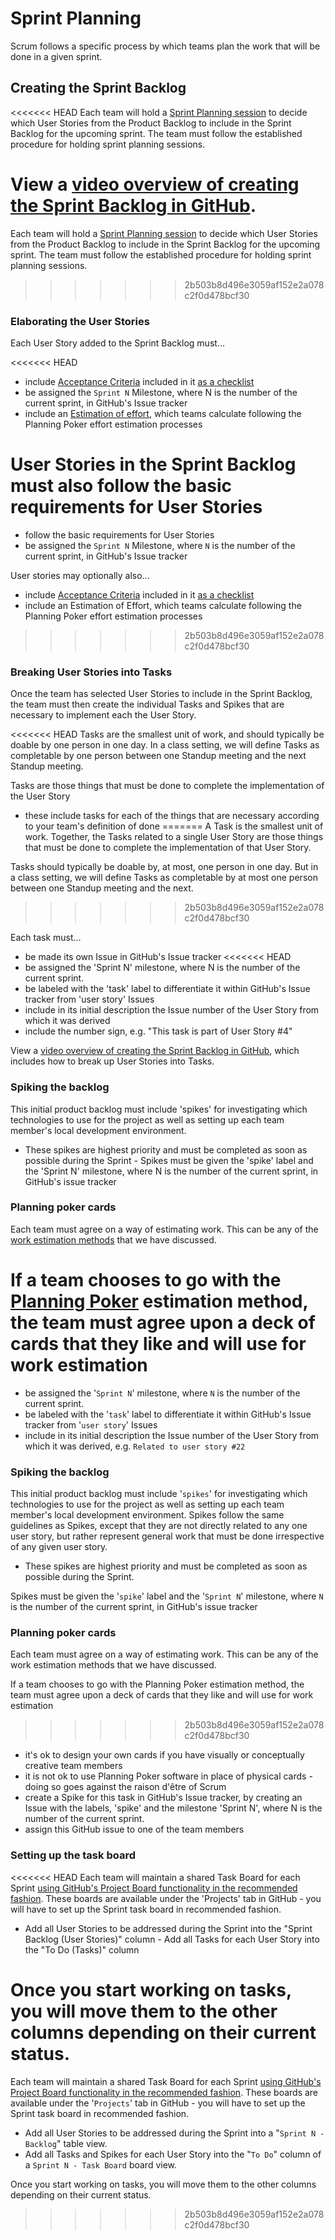 # Sprint Planning

Scrum follows a specific process by which teams plan the work that will be done in a given sprint.

## Creating the Sprint Backlog

<<<<<<< HEAD
Each team will hold a [Sprint Planning session](https://knowledge.kitchen/Scrum_development_framework#Sprint_planning) to decide which User Stories from the Product Backlog to include in the Sprint Backlog for the upcoming sprint. The team must follow the established procedure for holding sprint planning sessions.

View a [video overview of creating the Sprint Backlog in GitHub](https://youtu.be/-MBEnpAgmug).
=======
Each team will hold a [Sprint Planning session](https://knowledge.kitchen/content/courses/agile-development-and-devops/slides/scrum/#71) to decide which User Stories from the Product Backlog to include in the Sprint Backlog for the upcoming sprint. The team must follow the established procedure for holding sprint planning sessions.
>>>>>>> 2b503b8d496e3059af152e2a078c2f0d478bcf30

### Elaborating the User Stories

Each User Story added to the Sprint Backlog must...

<<<<<<< HEAD
- include [Acceptance Criteria](https://knowledge.kitchen/Scrum_development_framework#Acceptance_Criteria) included in it [as a checklist](GitHub_for_team_collaboration#Creating_a_new_issue)
- be assigned the `Sprint N` Milestone, where N is the number of the current sprint, in GitHub's Issue tracker
- include an [Estimation of effort](https://knowledge.kitchen/Scrum_development_framework#Estimation_of_work), which teams calculate following the Planning Poker effort estimation processes

User Stories in the Sprint Backlog must also follow the basic requirements for User Stories
=======
- follow the basic requirements for User Stories
- be assigned the `Sprint N` Milestone, where `N` is the number of the current sprint, in GitHub's Issue tracker

User stories may optionally also...

- include [Acceptance Criteria](https://knowledge.kitchen/content/courses/agile-development-and-devops/slides/scrum/#61) included in it [as a checklist](GitHub_for_team_collaboration#Creating_a_new_issue)
- include an Estimation of Effort, which teams calculate following the Planning Poker effort estimation processes
>>>>>>> 2b503b8d496e3059af152e2a078c2f0d478bcf30

### Breaking User Stories into Tasks

Once the team has selected User Stories to include in the Sprint Backlog, the team must then create the individual Tasks and Spikes that are necessary to implement each the User Story.

<<<<<<< HEAD
Tasks are the smallest unit of work, and should typically be doable by one person in one day. In a class setting, we will define Tasks as completable by one person between one Standup meeting and the next Standup meeting.

Tasks are those things that must be done to complete the implementation of the User Story

- these include tasks for each of the things that are necessary according to your team's definition of done
=======
A Task is the smallest unit of work. Together, the Tasks related to a single User Story are those things that must be done to complete the implementation of that User Story.

Tasks should typically be doable by, at most, one person in one day. But in a class setting, we will define Tasks as completable by at most one person between one Standup meeting and the next.
>>>>>>> 2b503b8d496e3059af152e2a078c2f0d478bcf30

Each task must...

- be made its own Issue in GitHub's Issue tracker
<<<<<<< HEAD
- be assigned the 'Sprint N' milestone, where N is the number of the current sprint.
- be labeled with the 'task' label to differentiate it within GitHub's Issue tracker from 'user story' Issues
- include in its initial description the Issue number of the User Story from which it was derived
- include the number sign, e.g. "This task is part of User Story #4"

View a [video overview of creating the Sprint Backlog in GitHub](https://youtu.be/-MBEnpAgmug), which includes how to break up User Stories into Tasks.

### Spiking the backlog

This initial product backlog must include 'spikes' for investigating which technologies to use for the project as well as setting up each team member's local development environment.

- These spikes are highest priority and must be completed as soon as possible during the Sprint - Spikes must be given the 'spike' label and the 'Sprint N' milestone, where N is the number of the current sprint, in GitHub's issue tracker

### Planning poker cards

Each team must agree on a way of estimating work. This can be any of the [work estimation methods](https://knowledge.kitchen/Scrum_development_framework#Estimation_of_work) that we have discussed.

If a team chooses to go with the [Planning Poker](https://knowledge.kitchen/Scrum_development_framework#Estimation_of_work) estimation method, the team must agree upon a deck of cards that they like and will use for work estimation
=======
- be assigned the '`Sprint N`' milestone, where `N` is the number of the current sprint.
- be labeled with the '`task`' label to differentiate it within GitHub's Issue tracker from '`user story`' Issues
- include in its initial description the Issue number of the User Story from which it was derived, e.g. `Related to user story #22`

### Spiking the backlog

This initial product backlog must include '`spikes`' for investigating which technologies to use for the project as well as setting up each team member's local development environment. Spikes follow the same guidelines as Spikes, except that they are not directly related to any one user story, but rather represent general work that must be done irrespective of any given user story.

- These spikes are highest priority and must be completed as soon as possible during the Sprint.

Spikes must be given the '`spike`' label and the '`Sprint N`' milestone, where `N` is the number of the current sprint, in GitHub's issue tracker

### Planning poker cards

Each team must agree on a way of estimating work. This can be any of the work estimation methods that we have discussed.

If a team chooses to go with the Planning Poker estimation method, the team must agree upon a deck of cards that they like and will use for work estimation
>>>>>>> 2b503b8d496e3059af152e2a078c2f0d478bcf30

- it's ok to design your own cards if you have visually or conceptually creative team members
- it is not ok to use Planning Poker software in place of physical cards - doing so goes against the raison d'être of Scrum
- create a Spike for this task in GitHub's Issue tracker, by creating an Issue with the labels, 'spike' and the milestone 'Sprint N', where N is the number of the current sprint.
- assign this GitHub issue to one of the team members

### Setting up the task board

<<<<<<< HEAD
Each team will maintain a shared Task Board for each Sprint [using
GitHub's Project Board functionality in the recommended
fashion](https://knowledge.kitchen/GitHub_for_team_collaboration#Project_boards). These
boards are available under the 'Projects' tab in GitHub - you will
have to set up the Sprint task board in recommended fashion.

- Add all User Stories to be addressed during the Sprint into the
  "Sprint Backlog (User Stories)" column - Add all Tasks for each User
  Story into the "To Do (Tasks)" column

Once you start working on tasks, you will move them to the other columns
depending on their current status.
=======
Each team will maintain a shared Task Board for each Sprint [using GitHub's Project Board functionality in the recommended fashion](https://knowledge.kitchen/content/courses/agile-development-and-devops/scrum/github-project-management). These boards are available under the '`Projects`' tab in GitHub - you will have to set up the Sprint task board in recommended fashion.

- Add all User Stories to be addressed during the Sprint into a "`Sprint N - Backlog`" table view.
- Add all Tasks and Spikes for each User Story into the "`To Do`" column of a `Sprint N - Task Board` board view.

Once you start working on tasks, you will move them to the other columns depending on their current status.
>>>>>>> 2b503b8d496e3059af152e2a078c2f0d478bcf30
